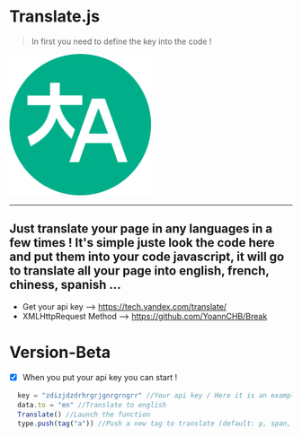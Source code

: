 # Translate.js

 > In first you need to define the key into the code !
 
 <img alt="Translate Image" title="Translate" src="icon.png" width="50%"/>
 
 ----------------------------------
Just translate your page in any languages in a few times ! It's simple juste look the code here and put them into your code javascript, it will go to translate all your page into english, french, chiness, spanish ...
----------------------------------

-  Get your api key --> https://tech.yandex.com/translate/
-  XMLHttpRequest Method --> https://github.com/YoannCHB/Break

# Version-Beta
- [x] When you put your api key you can start !

```js
  key = "zdizjdzdrhrgrjgnrgrngrr" //Your api key / Here it is an example
  data.to = "en" //Translate to english
  Translate() //Launch the function
  type.push(tag("a")) //Push a new tag to translate (default: p, span, pre, i)
```
